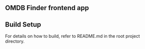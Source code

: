## OMDB Finder frontend app

## Build Setup

For details on how to build, refer to README.md in the root project directory.
